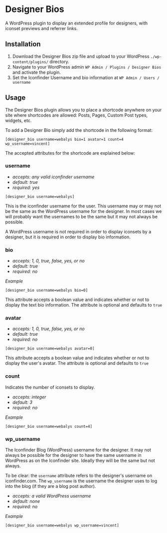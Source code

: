 # Designer Bios

A WordPress plugin to display an extended profile for designers, with iconset previews and referrer links.

## Installation

1. Download the Designer Bios zip file and upload to your WordPress `./wp-content/plugins/` directory.
2. Navigate to your WordPress admin `WP Admin / Plugins / Designer Bios` and activate the plugin.
3. Set the Iconfinder Username and bio information at `WP Admin / Users / username`

## Usage 

The Designer Bios plugin allows you to place a shortcode anywhere on your site where shortcodes are allowed: Posts, 
Pages, Custom Post types, widgets, etc.

To add a Designer Bio simply add the shortcode in the following format:

`[designer_bio username=webalys bio=1 avatar=1 count=4 wp_username=vincent]`

The accepted attributes for the shortcode are explained below:

### username

* _accepts: any valid iconfinder username_
* _default: true_
* _required: yes_

`[designer_bio username=webalys]`

This is the iconfinder username for the user. This username may or may not be the same as the WordPress username for 
the designer. In most cases we will probably want the usernames to be the same but it may not always be possible. 

A WordPress username is not required in order to display iconsets by a designer, but it is required in order 
to display bio information.

### bio

* _accepts: 1, 0, true, false, yes, or no_
* _default: true_
* _required: no_

_Example_

`[designer_bio username=webalys bio=0]`

This attribute accepts a boolean value and indicates whether or not to display the text bio information. 
The attribute is optional and defaults to `true`

### avatar

* _accepts: 1, 0, true, false, yes, or no_
* _default: true_
* _required: no_

`[designer_bio username=webalys avatar=0]`

This attribute accepts a boolean value and indicates whether or not to display the user's avatar.
The attribute is optional and defaults to `true`

### count

Indicates the number of iconsets to display.

* _accepts: integer_
* _default: 3_
* _required: no_ 

_Example_

`[designer_bio username=webalys count=4]`

### wp_username

The Iconfinder Blog (WordPress) username for the designer. It may not always be possible for the designer to have 
the same username in WordPress as on the Iconfinder site. Ideally they will be the same but not always.

To be clear: the `username` attribute refers to the designer's username on iconfinder.com. The `wp_username` is the 
username the designer uses to log into the blog (if they are a blog post author).

* _accepts: a valid WordPress username_
* _default: none_
* _required: no_


_Example_ 

`[designer_bio username=webalys wp_username=vincent]`


